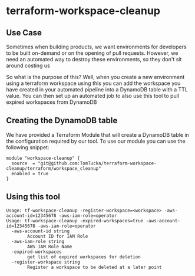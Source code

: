 # terraform-workspace-cleanup


## Use Case

Sometimes when building products, we want environments for developers to be built on-demand or on the opening of pull requests. However, 
we need an automated way to destroy these environments, so they don't sit around costing us $$$$

So what is the purpose of this? Well, when you create a new environment using a terraform workspace using this you can add the workspace you have 
created in your automated pipeline into a DynamoDB table with a TTL value. You can then set up an automated job to also use this tool to 
pull expired workspaces from DynamoDB

## Creating the DynamoDB table

We have provided a Terraform Module that will create a DynamoDB table in the configuration required by our tool. 
To use our module you can use the following snippet:

```
module "workspace-cleanup" {
  source  = "git@github.com:TomTucka/terraform-workspace-cleanup/terraform/workspace_cleanup"
  enabled = true
}
```

## Using this tool

```
Usage: tf-workspace-cleanup -register-workspace=<workspace> -aws-account-id=12345678 -aws-iam-role=operator
Usage: tf-workspace-cleanup -expired-workspaces=true -aws-account-id=12345678 -aws-iam-role=operator
  -aws-account-id string
    	Account ID for IAM Role
  -aws-iam-role string
    	AWS IAM Role Name
  -expired-workspaces
    	get list of expired workspaces for deletion
  -register-workspace string
    	Register a workspace to be deleted at a later point
```
